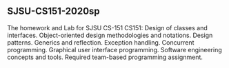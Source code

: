## SJSU-CS151-2020sp

The homework and Lab for SJSU CS-151
CS151: Design of classes and interfaces. Object-oriented design methodologies and notations. Design patterns. Generics and reflection. Exception handling. Concurrent programming. Graphical user interface programming. Software engineering concepts and tools. Required team-based programming assignment.
